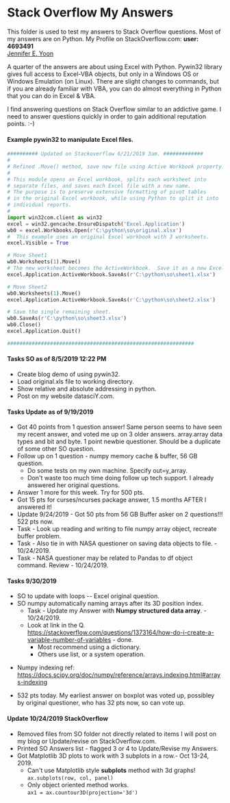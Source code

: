 # Stack Overflow My Answers

This folder is used to test my answers to Stack Overflow questions. 
Most of my answers are on Python. 
My Profile on StackOverflow.com: **user: 4693491**  
<a href="https://stackoverflow.com/users/4693491/jennifer-e-yoon?tab=profile">Jennifer E. Yoon</a>

A quarter of the answers are about using Excel with Python.  Pywin32 library gives full access to Excel-VBA objects, but only in a Windows OS or Windows Emulation (on Linux).  There are slight changes to commands, but if you are already familiar with VBA, you can do almost everything in Python that you can do in Excel & VBA.  

I find answering questions on Stack Overflow similar to an addictive game.  I need to answer questions quickly in order to gain additional reputation points. :-)

#### Example pywin32 to manipulate Excel files.  

```python
########## Updated on Stackoverflow 6/21/2019 3am. #############  
#
# Refined .Move() method, save new file using Active Workbook property.
#
# This module opens an Excel workbook, splits each worksheet into
# separate files, and saves each Excel file with a new name.  
# The purpose is to preserve extensive formatting of pivot tables 
# in the original Excel workbook, while using Python to split it into
# individual reports.
#
import win32com.client as win32
excel = win32.gencache.EnsureDispatch('Excel.Application')
wb0 = excel.Workbooks.Open(r'C:\python\so\original.xlsx')
#  This example uses an original Excel workbook with 3 worksheets.
excel.Visible = True

# Move Sheet1
wb0.Worksheets(1).Move()
# The new worksheet becomes the ActiveWorkbook.  Save it as a new Excel file.
excel.Application.ActiveWorkbook.SaveAs(r'C:\python\so\sheet1.xlsx')

# Move Sheet2
wb0.Worksheets(1).Move()
excel.Application.ActiveWorkbook.SaveAs(r'C:\python\so\sheet2.xlsx')  

# Save the single remaining sheet.
wb0.SaveAs(r'C:\python\so\sheet3.xlsx')
wb0.Close()
excel.Application.Quit()

#############################################################  
```

#### Tasks SO as of 8/5/2019 12:22 PM  

 * Create blog demo of using pywin32.
 * Load original.xls file to working directory.
 * Show relative and absolute addressing in python.
 * Post on my website datasciY.com.
 
#### Tasks Update as of 9/19/2019   

 * Got 40 points from 1 question answer!  Same person seems to have seen my recent answer, and voted me up on 3 older answers.  array.array data types and bit and byte.  1 point newbie questioner.  Should be a duplicate of some other SO question.  
 * Follow up on 1 question - numpy memory cache & buffer, 56 GB question.  
   - Do some tests on my own machine.  Specify out=y_array.  
   - Don't waste too much time doing follow up tech support.  I already answered her original questions.  
 * Answer 1 more for this week.  Try for 500 pts.
 * Got 15 pts for curses/ncurses package answer, 1.5 months AFTER I answered it!  
 * Update 9/24/2019 - Got 50 pts from 56 GB Buffer asker on 2 questions!!! 522 pts now.  
 * Task - Look up reading and writing to file numpy array object, recreate buffer problem.  
 * Task - Also tie in with NASA questioner on saving data objects to file. - 10/24/2019.  
 * Task - NASA questioner may be related to Pandas to df object command. Review - 10/24/2019.    
 
 #### Tasks 9/30/2019  
 
* SO to update with loops -- Excel original question.  
* SO numpy automatically naming arrays after its 3D position index.  
  - Task - Update my Answer with **Numpy structured data array**. - 10/24/2019.  
  - Look at link in the Q. https://stackoverflow.com/questions/1373164/how-do-i-create-a-variable-number-of-variables - done.  
    - Most recommend using a dictionary. 
    - Others use list, or a system operation.
 - Numpy indexing ref: 
   https://docs.scipy.org/doc/numpy/reference/arrays.indexing.html#arrays-indexing  

* 532 pts today. My earliest answer on boxplot was voted up, possibley by original questioner, who has 32 pts now, so can vote up.  

#### Update 10/24/2019 StackOverflow  

 * Removed files from SO folder not directly related to items I will post 
   on my blog or Update/revise on StackOverflow.com. 
 * Printed SO Answers list - flagged 3 or 4 to Update/Revise my Answers.  
 * Got Matplotlib 3D plots to work with 3 subplots in a row.- Oct 13-24, 2019.  
   - Can't use Matplotlib style **subplots** method with 3d graphs!  
     ```ax.subplots(row, col, panel)```   
   - Only object oriented method works.  
     ```ax1 = ax.countour3D(projection='3d')```  
